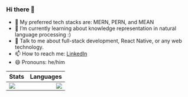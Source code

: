 ### Hi there 👋

- 🔭 My preferred tech stacks are: MERN, PERN, and MEAN
- 🌱 I’m currently learning about knowledge representation in natural language processing :)
- 💬 Talk to me about full-stack development, React Native, or any web technology.
- 📫 How to reach me: [LinkedIn](https://www.linkedin.com/in/josephsemrai/ "My LinkedIn")
- 😄 Pronouns: he/him

| Stats  | Languages |
| ------------- | ------------- |
| <a href="https://josephsemrai.com"><img align="left" src="https://github-readme-stats.vercel.app/api?username=JosephSemrai&theme=vue" /></a>  | <a href="https://josephsemrai.com"><img align="right" src="https://github-readme-stats.vercel.app/api/top-langs/?username=JosephSemrai&layout=compact&theme=vue" /></a>  |
